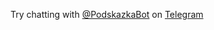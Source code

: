 Try chatting with [@PodskazkaBot](https://telegram.me/PodskazkaBot) on [Telegram](https://telegram.org/)
